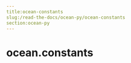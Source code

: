 ```yaml
---
title:ocean-constants
slug:/read-the-docs/ocean-py/ocean-constants
section:ocean-py
---
```

<a name="ocean.constants"></a>
# ocean.constants

